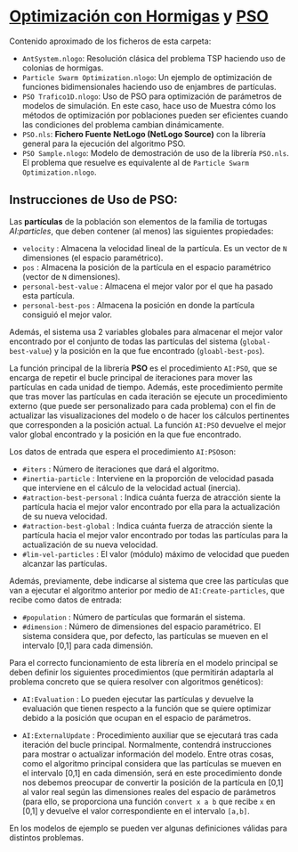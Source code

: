 # [Optimización con Hormigas](http://www.cs.us.es/~fsancho/?e=71) y [PSO](http://www.cs.us.es/~fsancho/?e=70)

Contenido aproximado de los ficheros de esta carpeta:

+ `AntSystem.nlogo`: Resolución clásica del problema TSP haciendo uso de colonias de hormigas.
+ `Particle Swarm Optimization.nlogo`: Un ejemplo de optimización de funciones bidimensionales haciendo uso de enjambres de partículas.
+ `PSO Trafico1D.nlogo`: Uso de PSO para optimización de parámetros de modelos de simulación. En este caso, hace uso de Muestra cómo los métodos de optimización por poblaciones pueden ser eficientes cuando las condiciones del problema cambian dinámicamente.
+ `PSO.nls`: **Fichero Fuente NetLogo (NetLogo Source)** con la librería general para la ejecución del algoritmo PSO.
+ `PSO Sample.nlogo`: Modelo de demostración de uso de la librería `PSO.nls`. El problema que resuelve es equivalente al de `Particle Swarm Optimization.nlogo`.

## Instrucciones de Uso de PSO:

Las **partículas** de la población son elementos de la familia de tortugas _AI:particles_, que deben contener (al menos) las siguientes propiedades:

+ `velocity`   : Almacena la velocidad lineal de la partícula. Es un vector de `N` dimensiones (el espacio paramétrico).
+ `pos`  : Almacena la posición de la partícula en el espacio paramétrico (vector de `N` dimensiones).
+ `personal-best-value` : Almacena el mejor valor por el que ha pasado esta partícula.
+ `personal-best-pos` : Almacena la posición en donde la partícula consiguió el mejor valor.

Además, el sistema usa 2 variables globales para almacenar el mejor valor encontrado por el conjunto de todas las partículas del sistema (`global-best-value`) y la posición en la que fue encontrado (`gloabl-best-pos`).

La función principal de la librería **PSO** es el procedimiento `AI:PSO`, que se encarga de repetir el bucle principal de iteraciones para mover las partículas en cada unidad de tiempo. Además, este procedimiento permite que tras mover las partículas en cada iteración  se ejecute un procedimiento externo (que puede ser personalizado para cada problema) con el fin de actualizar las visualizaciones del modelo o de hacer los cálculos pertinentes que corresponden a la posición actual. La función `AI:PSO` devuelve el mejor valor global encontrado y la posición en la que fue encontrado.

Los datos de entrada que espera el procedimiento `AI:PSO`son:

+ `#iters` : Número de iteraciones que dará el algoritmo.
+ `#inertia-particle` : Interviene en la proporción de velocidad pasada que interviene en el cálculo de la velocidad actual (inercia).
+ `#atraction-best-personal` : Indica cuánta fuerza de atracción siente la partícula hacia el mejor valor encontrado por ella para la actualización de su nueva velocidad.
+ `#atraction-best-global` : Indica cuánta fuerza de atracción siente la partícula hacia el mejor valor encontrado por todas las partículas para la actualización de su nueva velocidad.
+ `#lim-vel-particles` : El valor (módulo) máximo de velocidad que pueden alcanzar las partículas.

Además, previamente, debe indicarse al sistema que cree las partículas que van a ejecutar el algoritmo anterior por medio de `AI:Create-particles`, que recibe como datos de entrada:

+ `#population` : Número de partículas que formarán el sistema.
+ `#dimension` : Número de dimensiones del espacio paramétrico. El sistema considera que, por defecto, las partículas se mueven en el intervalo [0,1] para cada dimensión.

Para el correcto funcionamiento de esta librería en el modelo principal se deben definir los siguientes procedimientos (que permitirán adaptarla al problema concreto que se quiera resolver con algoritmos genéticos):
   
+ `AI:Evaluation` : Lo pueden ejecutar las partículas y devuelve la evaluación que tienen respecto a la función que se quiere optimizar debido a la posición que ocupan en el espacio de parámetros.

+ `AI:ExternalUpdate` : Procedimiento auxiliar que se ejecutará tras cada iteración del bucle principal. Normalmente, contendrá instrucciones para mostrar o actualizar información del modelo. Entre otras cosas, como el algoritmo principal considera que las partículas se mueven en el intervalo [0,1] en cada dimensión, será en este procedimiento donde nos debemos preocupar de convertir la posición de la partícula en [0,1] al valor real según las dimensiones reales del espacio de parámetros (para ello, se proporciona una función `convert x a b` que recibe `x` en [0,1] y devuelve el valor correspondiente en el intervalo `[a,b]`. 

En los modelos de ejemplo se pueden ver algunas definiciones válidas para distintos problemas.
